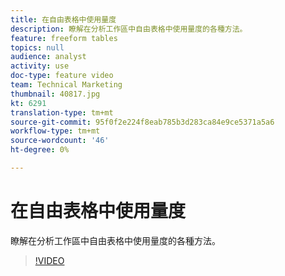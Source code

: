 ```yaml
---
title: 在自由表格中使用量度
description: 瞭解在分析工作區中自由表格中使用量度的各種方法。
feature: freeform tables
topics: null
audience: analyst
activity: use
doc-type: feature video
team: Technical Marketing
thumbnail: 40817.jpg
kt: 6291
translation-type: tm+mt
source-git-commit: 95f0f2e224f8eab785b3d283ca84e9ce5371a5a6
workflow-type: tm+mt
source-wordcount: '46'
ht-degree: 0%

---
```



# 在自由表格中使用量度

瞭解在分析工作區中自由表格中使用量度的各種方法。

>[!VIDEO](https://video.tv.adobe.com/v/40817/?quality=12&learn=on)
